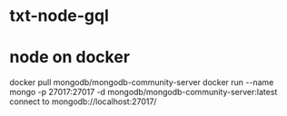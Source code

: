 # txt-node-gql

# node on docker
docker pull mongodb/mongodb-community-server
docker run --name mongo -p 27017:27017 -d mongodb/mongodb-community-server:latest
connect to mongodb://localhost:27017/